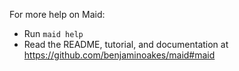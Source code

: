 For more help on Maid:

* Run `maid help`
* Read the README, tutorial, and documentation at https://github.com/benjaminoakes/maid#maid